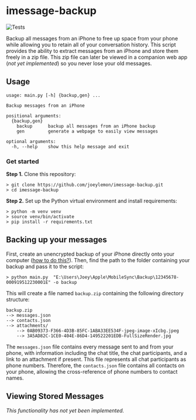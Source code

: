 # imessage-backup
![Tests](https://github.com/joeylemon/imessage-backup/workflows/Tests/badge.svg)

Backup all messages from an iPhone to free up space from your phone while allowing you to retain all of your conversation history. This script provides the ability to extract messages from an iPhone and store them freely in a zip file. This zip file can later be viewed in a companion web app (_not yet implemented_) so you never lose your old messages.

## Usage

```
usage: main.py [-h] {backup,gen} ...

Backup messages from an iPhone

positional arguments:
  {backup,gen}
    backup      backup all messages from an iPhone backup
    gen         generate a webpage to easily view messages

optional arguments:
  -h, --help    show this help message and exit
```

### Get started

**Step 1.** Clone this repository:
```
> git clone https://github.com/joeylemon/imessage-backup.git
> cd imessage-backup
```

**Step 2.** Set up the Python virtual environment and install requirements:
```
> python -m venv venv
> source venv/bin/activate
> pip install -r requirements.txt
```

## Backing up your messages
First, create an unencrypted backup of your iPhone directly onto your computer ([how to do this?](https://support.apple.com/guide/iphone/back-up-iphone-iph3ecf67d29/ios)). Then, find the path to the folder containing your backup and pass it to the script:
```
> python main.py  "E:\Users\Joey\Apple\MobileSync\Backup\12345678-000919512230001E" -o backup
```

This will create a file named `backup.zip` containing the following directory structure:
```
backup.zip
--> messages.json
--> contacts.json
--> attachments/
    --> 0AB09373-F366-4D3B-85FC-1ABA33EE534F-jpeg-image-xIcbg.jpeg
    --> 3A5AD82C-1CE0-404E-86D4-149522201EDB-FullSizeRender.jpg
```

The `messages.json` file contains every message sent to and from your phone, with information including the chat title, the chat participants, and a link to an attachment if present. This file represents all chat participants as phone numbers. Therefore, the `contacts.json` file contains all contacts on your phone, allowing the cross-reference of phone numbers to contact names.

## Viewing Stored Messages
_This functionality has not yet been implemented._
